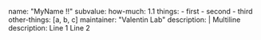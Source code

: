 name: "MyName !!"
subvalue:
    how-much: 1.1
    things:
        - first
        - second
        - third
    other-things: [a, b, c]
    maintainer: "Valentin Lab"
    description: |
        Multiline description:
        Line 1
        Line 2
